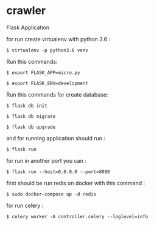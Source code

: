 # crawler
Flask Application



for run create virtualenv with python 3.6 :
```
$ virtualenv -p python3.6 venv
```

Run this commands:
```
$ export FLASK_APP=micro.py

$ export FLASK_ENV=development
```


Run this commands for create database:
```
$ flask db init

$ flask db migrate

$ flask db upgrade
```

and for running application should run :

```
$ flask run
```

for run in another port you can :
```
$ flask run --host=0.0.0.0 --port=8080
```

first should be run redis on docker with this command :
```
$ sudo docker-compose up -d redis
```

for run celery :
```
$ celery worker -A controller.celery --loglevel=info
```